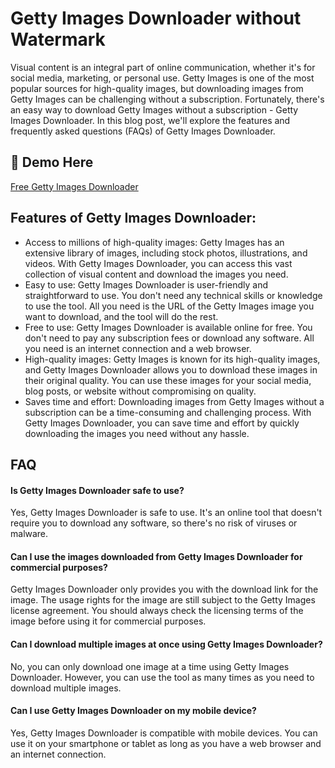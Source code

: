 
# Getty Images Downloader without Watermark

Visual content is an integral part of online communication, whether it's for social media, marketing, or personal use. Getty Images is one of the most popular sources for high-quality images, but downloading images from Getty Images can be challenging without a subscription. Fortunately, there's an easy way to download Getty Images without a subscription - Getty Images Downloader. In this blog post, we'll explore the features and frequently asked questions (FAQs) of Getty Images Downloader.


## 🔗 Demo Here
[Free Getty Images Downloader]([https://katherineoelsner.com/](https://imgpanda.com/getty-images-downloader/))



## Features of Getty Images Downloader:

- Access to millions of high-quality images: Getty Images has an extensive library of images, including stock photos, illustrations, and videos. With Getty Images Downloader, you can access this vast collection of visual content and download the images you need.
- Easy to use: Getty Images Downloader is user-friendly and straightforward to use. You don't need any technical skills or knowledge to use the tool. All you need is the URL of the Getty Images image you want to download, and the tool will do the rest.
- Free to use: Getty Images Downloader is available online for free. You don't need to pay any subscription fees or download any software. All you need is an internet connection and a web browser.
- High-quality images: Getty Images is known for its high-quality images, and Getty Images Downloader allows you to download these images in their original quality. You can use these images for your social media, blog posts, or website without compromising on quality.
- Saves time and effort: Downloading images from Getty Images without a subscription can be a time-consuming and challenging process. With Getty Images Downloader, you can save time and effort by quickly downloading the images you need without any hassle.




## FAQ

#### Is Getty Images Downloader safe to use?

Yes, Getty Images Downloader is safe to use. It's an online tool that doesn't require you to download any software, so there's no risk of viruses or malware.

#### Can I use the images downloaded from Getty Images Downloader for commercial purposes?

Getty Images Downloader only provides you with the download link for the image. The usage rights for the image are still subject to the Getty Images license agreement. You should always check the licensing terms of the image before using it for commercial purposes.

#### Can I download multiple images at once using Getty Images Downloader?

No, you can only download one image at a time using Getty Images Downloader. However, you can use the tool as many times as you need to download multiple images.

#### Can I use Getty Images Downloader on my mobile device?

Yes, Getty Images Downloader is compatible with mobile devices. You can use it on your smartphone or tablet as long as you have a web browser and an internet connection.

